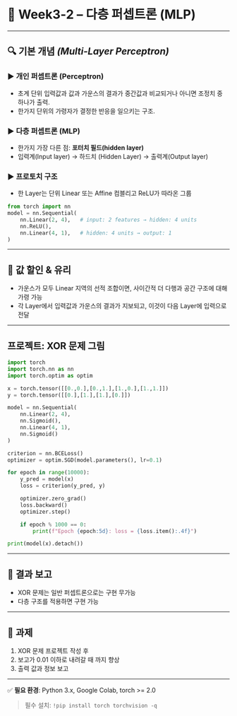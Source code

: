 # 📘 Week3‑2 – 다층 퍼셉트론 (MLP)

---

## 🔍 기본 개념 *(Multi-Layer Perceptron)*

### ▶️ 개인 퍼셉트론 (Perceptron)
- 초계 단위 입력값과 값과 가운스의 결과가 중간값과 비교되거나 아니면 조정치 중 하나가 출력.
- 한가지 단위의 가령자가 결정한 반응을 일으키는 구조.

### ▶️ 다층 퍼셉트론 (MLP)
- 한가지 가장 다른 점: **포터치 필드(hidden layer)**
- 입력계(Input layer) → 하드치 (Hidden Layer) → 출력계(Output layer)

### ▶️ 프로토치 구조
- 한 Layer는 단위 Linear 또는 Affine 컴블리고 ReLU가 따라온 그룹

```python
from torch import nn
model = nn.Sequential(
    nn.Linear(2, 4),   # input: 2 features → hidden: 4 units
    nn.ReLU(),
    nn.Linear(4, 1),   # hidden: 4 units → output: 1
)
```

---

## 🔢 값 할인 & 유리

- 가운스가 모두 Linear 지역의 선적 조합이면, 사이간적 더 다행과 공간 구조에 대해 가령 가능
- 각 Layer에서 입력값과 가운스의 결과가 지보되고, 이것이 다음 Layer에 입력으로 전달

---

## 프로젝트: XOR 문제 그림

```python
import torch
import torch.nn as nn
import torch.optim as optim

x = torch.tensor([[0.,0.],[0.,1.],[1.,0.],[1.,1.]])
y = torch.tensor([[0.],[1.],[1.],[0.]])

model = nn.Sequential(
    nn.Linear(2, 4),
    nn.Sigmoid(),
    nn.Linear(4, 1),
    nn.Sigmoid()
)

criterion = nn.BCELoss()
optimizer = optim.SGD(model.parameters(), lr=0.1)

for epoch in range(10000):
    y_pred = model(x)
    loss = criterion(y_pred, y)

    optimizer.zero_grad()
    loss.backward()
    optimizer.step()

    if epoch % 1000 == 0:
        print(f"Epoch {epoch:5d}: loss = {loss.item():.4f}")

print(model(x).detach())
```

---

## 🔹 결과 보고
- XOR 문제는 일반 퍼셉트론으로는 구현 무가능
- 다층 구조를 적용하면 구현 가능

---

## 🔧 과제

1. XOR 문제 프로젝트 작성 후
2. 보고가 0.01 이하로 내려갈 때 까지 향상
3. 출력 값과 정보 보고

---

✅ **필요 환경**: Python 3.x, Google Colab, torch >= 2.0  
> 필수 설치: `!pip install torch torchvision -q`
